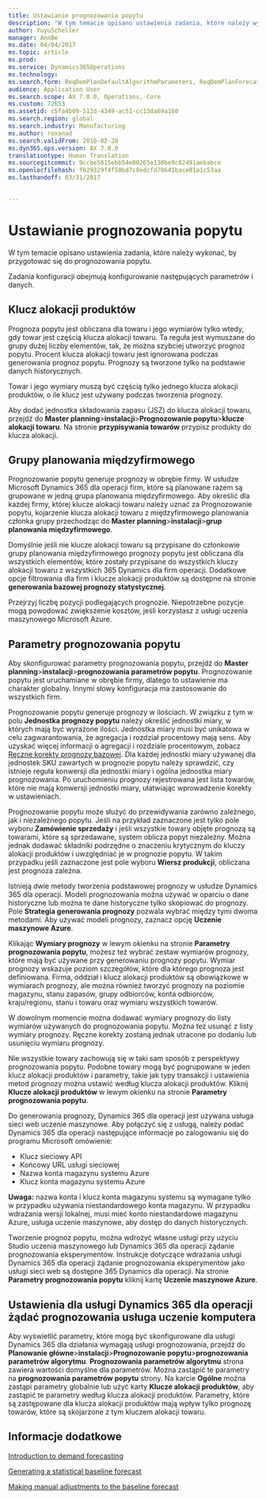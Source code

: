 ```yaml
---
title: Ustawianie prognozowania popytu
description: "W tym temacie opisano ustawienia zadania, które należy wykonać, by przygotować się do prognozowania popytu."
author: YuyuScheller
manager: AnnBe
ms.date: 04/04/2017
ms.topic: article
ms.prod: 
ms.service: Dynamics365Operations
ms.technology: 
ms.search.form: ReqDemPlanDefaultAlgorithmParameters, ReqDemPlanForecastParameters
audience: Application User
ms.search.scope: AX 7.0.0, Operations, Core
ms.custom: 72653
ms.assetid: c5fa4b09-512d-4349-ac51-cc13da69a160
ms.search.region: global
ms.search.industry: Manufacturing
ms.author: roxanad
ms.search.validFrom: 2016-02-28
ms.dyn365.ops.version: AX 7.0.0
translationtype: Human Translation
ms.sourcegitcommit: 9ccbe5815ebb54e00265e130be9c82491aebabce
ms.openlocfilehash: f629329f4f50bd7c8edcfd70641bace01a1c53aa
ms.lasthandoff: 03/31/2017


---
```


# <a name="demand-forecasting-setup"></a>Ustawianie prognozowania popytu

W tym temacie opisano ustawienia zadania, które należy wykonać, by przygotować się do prognozowania popytu.  

Zadania konfiguracji obejmują konfigurowanie następujących parametrów i danych.

## <a name="item-allocation-key"></a>Klucz alokacji produktów
Prognoza popytu jest obliczana dla towaru i jego wymiarów tylko wtedy, gdy towar jest częścią klucza alokacji towaru. Ta reguła jest wymuszane do grupy dużej liczby elementów, tak, że można szybciej utworzyć prognoz popytu. Procent klucza alokacji towaru jest ignorowana podczas generowania prognoz popytu. Prognozy są tworzone tylko na podstawie danych historycznych. 

Towar i jego wymiary muszą być częścią tylko jednego klucza alokacji produktów, o ile klucz jest używany podczas tworzenia prognozy. 

Aby dodać jednostka składowania zapasu (JSZ) do klucza alokacji towaru, przejdź do **Master planning**&gt;**instalacji**&gt;**Prognozowanie popytu**&gt;**klucze alokacji towaru**. Na stronie **przypisywania towarów** przypisz produkty do klucza alokacji.

## <a name="intercompany-planning-groups"></a>Grupy planowania międzyfirmowego
Prognozowanie popytu generuje prognozy w obrębie firmy. W usłudze Microsoft Dynamics 365 dla operacji firm, które są planowane razem są grupowane w jedną grupa planowania międzyfirmowego. Aby określić dla każdej firmy, której klucze alokacji towaru należy uznać za Prognozowanie popytu, kojarzenie klucza alokacji towaru z międzyfirmowego planowania członka grupy przechodząc do **Master planning**&gt;**instalacji**&gt;**grup planowania międzyfirmowego**. 

Domyślnie jeśli nie klucze alokacji towaru są przypisane do członkowie grupy planowania międzyfirmowego prognozy popytu jest obliczana dla wszystkich elementów, które zostały przypisane do wszystkich kluczy alokacji towaru z wszystkich 365 Dynamics dla firm operacji. Dodatkowe opcje filtrowania dla firm i klucze alokacji produktów są dostępne na stronie **generowania bazowej prognozy statystycznej**. 

Przejrzyj liczbę pozycji podlegających prognozie. Niepotrzebne pozycje mogą powodować zwiększenie kosztów, jeśli korzystasz z usługi uczenia maszynowego Microsoft Azure.

## <a name="demand-forecasting-parameters"></a>Parametry prognozowania popytu
Aby skonfigurować parametry prognozowania popytu, przejdź do **Master planning**&gt;**instalacji**&gt;**prognozowania parametrów popytu**. Prognozowanie popytu jest uruchamiane w obrębie firmy, dlatego to ustawienie ma charakter globalny. Innymi słowy konfiguracja ma zastosowanie do wszystkich firm. 

Prognozowanie popytu generuje prognozy w ilościach. W związku z tym w polu **Jednostka prognozy popytu** należy określić jednostki miary, w których mają być wyrażone ilości. Jednostka miary musi być unikatowa w celu zagwarantowania, że agregacja i rozdział procentowy mają sens. Aby uzyskać więcej informacji o agregacji i rozdziale procentowym, zobacz [Ręczne korekty prognozy bazowej](manual-adjustments-baseline-forecast.md). Dla każdej jednostki miary używanej dla jednostek SKU zawartych w prognozie popytu należy sprawdzić, czy istnieje reguła konwersji dla jednostki miary i ogólna jednostka miary prognozowania. Po uruchomieniu prognozy rejestrowana jest lista towarów, które nie mają konwersji jednostki miary, ułatwiając wprowadzenie korekty w ustawieniach. 

Prognozowanie popytu może służyć do przewidywania zarówno zależnego, jak i niezależnego popytu. Jeśli na przykład zaznaczone jest tylko pole wyboru **Zamówienie sprzedaży** i jeśli wszystkie towary objęte prognozą są towarami, które są sprzedawane, system oblicza popyt niezależny. Można jednak dodawać składniki podrzędne o znaczeniu krytycznym do kluczy alokacji produktów i uwzględniać je w prognozie popytu. W takim przypadku jeśli zaznaczone jest pole wyboru **Wiersz produkcji**, obliczana jest prognoza zależna. 

Istnieją dwie metody tworzenia podstawowej prognozy w usłudze Dynamics 365 dla operacji. Modeli prognozowania można używać w oparciu o dane historyczne lub można te dane historyczne tylko skopiować do prognozy. Pole **Strategia generowania prognozy** pozwala wybrać między tymi dwoma metodami. Aby używać modeli prognozy, zaznacz opcję **Uczenie maszynowe Azure**. 

Klikając **Wymiary prognozy** w lewym okienku na stronie **Parametry prognozowania popytu**, możesz też wybrać zestaw wymiarów prognozy, które mają być używane przy generowaniu prognozy popytu. Wymiar prognozy wskazuje poziom szczegółów, które dla którego prognoza jest definiowana. Firma, oddział i klucz alokacji produktów są obowiązkowe w wymiarach prognozy, ale można również tworzyć prognozy na poziomie magazynu, stanu zapasów, grupy odbiorców, konta odbiorców, kraju/regionu, stanu i towaru oraz wymiaru wszystkich towarów. 

W dowolnym momencie można dodawać wymiary prognozy do listy wymiarów używanych do prognozowania popytu. Można też usunąć z listy wymiary prognozy. Ręczne korekty zostaną jednak utracone po dodaniu lub usunięciu wymiaru prognozy. 

Nie wszystkie towary zachowują się w taki sam sposób z perspektywy prognozowania popytu. Podobne towary mogą być pogrupowane w jeden klucz alokacji produktów i parametry, takie jak typy transakcji i ustawienia metod prognozy można ustawić według klucza alokacji produktów. Kliknij **Klucze alokacji produktów** w lewym okienku na stronie **Parametry prognozowania popytu**. 

Do generowania prognozy, Dynamics 365 dla operacji jest używana usługa sieci web uczenie maszynowe. Aby połączyć się z usługą, należy podać Dynamics 365 dla operacji następujące informacje po zalogowaniu się do programu Microsoft omówienie:

-   Klucz sieciowy API
-   Końcowy URL usługi sieciowej
-   Nazwa konta magazynu systemu Azure
-   Klucz konta magazynu systemu Azure

**Uwaga:** nazwa konta i klucz konta magazynu systemu są wymagane tylko w przypadku używania niestandardowego konta magazynu. W przypadku wdrażania wersji lokalnej, musi mieć konto niestandardowe magazynu Azure, usługa uczenie maszynowe, aby dostęp do danych historycznych. 

Tworzenie prognoz popytu, można wdrożyć własne usługi przy użyciu Studio uczenia maszynowego lub Dynamics 365 dla operacji żądanie prognozowania eksperymentów. Instrukcje dotyczące wdrażania usługi Dynamics 365 dla operacji żądanie prognozowania eksperymentów jako usługi sieci web są dostępne 365 Dynamics dla operacji. Na stronie **Parametry prognozowania popytu** kliknij kartę **Uczenie maszynowe Azure**.

## <a name="settings-for-the-dynamics-365-for-operations-demand-forecasting-machine-learning-service"></a>Ustawienia dla usługi Dynamics 365 dla operacji żądać prognozowania usługa uczenie komputera
Aby wyświetlić parametry, które mogą być skonfigurowane dla usługi Dynamics 365 dla działania wymagają usługi prognozowania, przejdź do **Planowanie główne**&gt;**instalacji**&gt;**Prognozowanie popytu**&gt;**prognozowania parametrów algorytmu**. **Prognozowania parametrów algorytmu** strona zawiera wartości domyślne dla parametrów. Można zastąpić te parametry na **prognozowania parametrów popytu** strony. Na karcie **Ogólne** można zastąpi parametry globalnie lub użyć karty **Klucze alokacji produktów**, aby zastąpić te parametry według klucza alokacji produktów. Parametry, które są zastępowane dla klucza alokacji produktów mają wpływ tylko prognozę towarów, które są skojarzone z tym kluczem alokacji towaru.

<a name="see-also"></a>Informacje dodatkowe
--------

[Introduction to demand forecasting](introduction-demand-forecasting.md)

[Generating a statistical baseline forecast](generate-statistical-baseline-forecast.md)

[Making manual adjustments to the baseline forecast](manual-adjustments-baseline-forecast.md)


